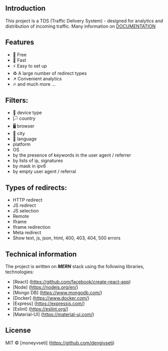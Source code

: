 ## Introduction

This project is a TDS (Traffic Delivery System) - designed for analytics and distribution of incoming traffic.
Many information on [DOCUMENTATION](https://whalestracker.netlify.app/)

## Features
- 🤑 Free
- 🚀 Fast
- ⚡️ Easy to set up
- ♻️ A large number of redirect types
- ↗️ Convenient analytics
- 🔥 and much more ...

## Filters:
- 📱 device type
- 🏳️‍ country
- 🖥️ browser
- 📍 city
- 👅 language
- platform
- OS
- by the presence of keywords in the user agent / referrer
- by lists of ip, signatures
- by mask in ipv6
- by empty user agent / referral

## Types of redirects:
- HTTP redirect
- JS redirect
- JS selection
- Remote
- Iframe
- Iframe redirection
- Meta redirect
- Show text, js, json, html, 400, 403, 404, 500 errors

## Technical information
The project is written on ***MERN*** stack using the following libraries, technologies:
- [React] (https://github.com/facebook/create-react-app)
- [Node] (https://nodejs.org/en/)
- [Mongo DB] (https://www.mongodb.com/)
- [Docker] (https://www.docker.com/)
- [Express] (https://expressjs.com/)
- [Eslint] (https://eslint.org/)
- [Material-UI] (https://material-ui.com/)

## License
 MIT © [moneyvseti] (https://github.com/dengivseti)